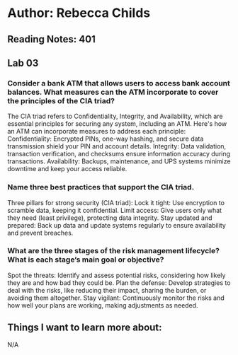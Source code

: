 # Author: Rebecca Childs
## Reading Notes: 401
## Lab 03

### Consider a bank ATM that allows users to access bank account balances. What measures can the ATM incorporate to cover the principles of the CIA triad?
The CIA triad refers to Confidentiality, Integrity, and Availability, which are essential principles for securing any system, including an ATM. Here's how an ATM can incorporate measures to address each principle:
Confidentiality: Encrypted PINs, one-way hashing, and secure data transmission shield your PIN and account details.
Integrity: Data validation, transaction verification, and checksums ensure information accuracy during transactions.
Availability: Backups, maintenance, and UPS systems minimize downtime and keep your access reliable.

### Name three best practices that support the CIA triad.
Three pillars for strong security (CIA triad):
Lock it tight: Use encryption to scramble data, keeping it confidential.
Limit access: Give users only what they need (least privilege), protecting data integrity.
Stay updated and prepared: Back up data and update systems regularly to ensure availability and prevent breaches.

### What are the three stages of the risk management lifecycle? What is each stage’s main goal or objective?
Spot the threats: Identify and assess potential risks, considering how likely they are and how bad they could be.
Plan the defense: Develop strategies to deal with the risks, like reducing their impact, sharing the burden, or avoiding them altogether.
Stay vigilant: Continuously monitor the risks and how well your plans are working, making adjustments as needed.

## Things I want to learn more about:
N/A